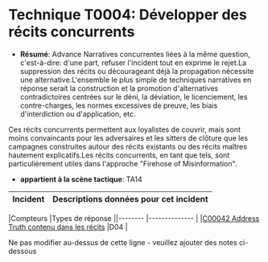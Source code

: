 # Technique T0004: Développer des récits concurrents

* **Résumé**: Advance Narratives concurrentes liées à la même question, c'est-à-dire: d'une part, refuser l'incident tout en exprime le rejet.La suppression des récits ou décourageant déjà la propagation nécessite une alternative.L'ensemble le plus simple de techniques narratives en réponse serait la construction et la promotion d'alternatives contradictoires centrées sur le déni, la déviation, le licenciement, les contre-charges, les normes excessives de preuve, les biais d'interdiction ou d'application, etc.

Ces récits concurrents permettent aux loyalistes de couvrir, mais sont moins convaincants pour les adversaires et les sitters de clôture que les campagnes construites autour des récits existants ou des récits maîtres hautement explicatifs.Les récits concurrents, en tant que tels, sont particulièrement utiles dans l'approche "Firehose of Misinformation".

* **appartient à la scène tactique**: TA14


|Incident |Descriptions données pour cet incident |
|-------- |-------------------- |



|Compteurs |Types de réponse ||-------- |-------------- |
|[C00042 Address Truth contenu dans les récits](../../generated_pages/counters/C00042.md) |D04 |


Ne pas modifier au-dessus de cette ligne - veuillez ajouter des notes ci-dessous